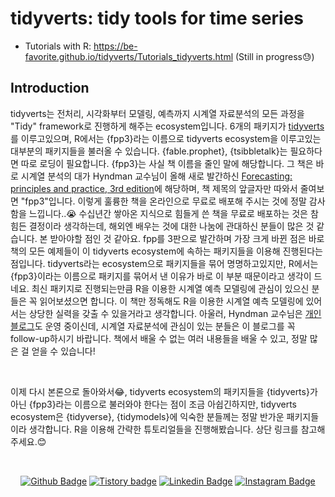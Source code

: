 # tidyverts: tidy tools for time series
* Tutorials with R: https://be-favorite.github.io/tidyverts/Tutorials_tidyverts.html (Still in progress😓)

## Introduction
tidyverts는 전처리, 시각화부터 모델링, 예측까지 시계열 자료분석의 모든 과정을 "Tidy" framework로 진행하게 해주는 ecosystem입니다. 6개의 패키지가 [tidyverts](https://tidyverts.org/)를 이루고있으며, R에서는 {fpp3}라는 이름으로 tidyverts ecosystem을 이루고있는 대부분의 패키지들을 불러올 수 있습니다. {fable.prophet}, {tsibbletalk}는 필요하다면 따로 로딩이 필요합니다. {fpp3}는 사실 책 이름을 줄인 말에 해당합니다. 그 책은 바로 시계열 분석의 대가 Hyndman 교수님이 올해 새로 발간하신 [Forecasting: principles and practice, 3rd edition](https://otexts.com/fpp3/)에 해당하며, 책 제목의 앞글자만 따와서 줄여보면 "fpp3"입니다. 이렇게 훌륭한 책을 온라인으로 무료로 배포해 주시는 것에 정말 감사함을 느낍니다..😭  수십년간 쌓아온 지식으로 힘들게 쓴 책을 무료로 배포하는 것은 참 힘든 결정이라 생각하는데, 해외엔 배우는 것에 대한 나눔에 관대하신 분들이 많은 것 같습니다. 본 받아야할 점인 것 같아요. fpp를 3판으로 발간하며 가장 크게 바뀐 점은 바로 책의 모든 예제들이 이 tidyverts ecosystem에 속하는 패키지들을 이용해 진행된다는 점입니다. tidyverts라는 ecosystem으로 패키지들을 묶어 명명하고있지만, R에서는 {fpp3}이라는 이름으로 패키지를 묶어서 낸 이유가 바로 이 부분 때문이라고 생각이 드네요. 최신 패키지로 진행되는만큼 R을 이용한 시계열 예측 모델링에 관심이 있으신 분들은 꼭 읽어보셨으면 합니다. 이 책만 정독해도 R을 이용한 시계열 예측 모델링에 있어서는 상당한 실력을 갖출 수 있을거라고 생각합니다. 아울러, Hyndman 교수님은 [개인 블로그](https://robjhyndman.com/)도 운영 중이신데, 시계열 자료분석에 관심이 있는 분들은 이 블로그를 꼭 follow-up하시기 바랍니다. 책에서 배울 수 없는 여러 내용들을 배울 수 있고, 정말 많은 걸 얻을 수 있습니다!

<br>

이제 다시 본론으로 돌아와서😂, tidyverts ecosystem의 패키지들을 {tidyverts}가 아닌 {fpp3}라는 이름으로 불러와야 한다는 점이 조금 아쉽긴하지만, tidyverts ecosystem은 {tidyverse}, {tidymodels}에 익숙한 분들께는 정말 반가운 패키지들이라 생각합니다. R을 이용해 간략한 튜토리얼들을 진행해봤습니다. 상단 링크를 참고해주세요.:blush:

<br>

<div align=center>
 
[![Github Badge](http://img.shields.io/badge/-Github%20profile-black?style=flat-square&logo=github&link=https://github.com/be-favorite)](https://github.com/be-favorite) 
[![Tistory badge](https://img.shields.io/badge/-Tistory%20blog-yellow?style=flat-square&logo=Blogger&link=https://be-favorite.tistory.com/)](https://be-favorite.tistory.com/) 
[![Linkedin Badge](https://img.shields.io/badge/-LinkedIn-blue?style=flat-square&logo=Linkedin&logoColor=white&link=https://www.linkedin.com/in/taemo-bang-8b9999184/)](https://www.linkedin.com/in/taemo-bang-8b9999184/) 
[![Instagram Badge](https://img.shields.io/badge/-Instagram-dd2a7b?style=flat-square&logo=instagram&logoColor=white&link=https://www.instagram.com/qkdxoah/)](https://www.instagram.com/qkdxoah/) 

</div>
